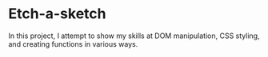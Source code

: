 # Etch-a-sketch
In this project, I attempt to show my skills at DOM manipulation, CSS styling, and creating functions in various ways.
